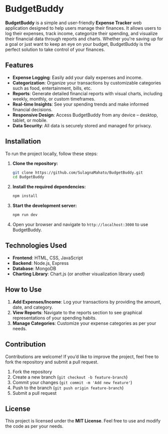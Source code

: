 
# BudgetBuddy

**BudgetBuddy** is a simple and user-friendly **Expense Tracker** web application designed to help users manage their finances. It allows users to log their expenses, track income, categorize their spending, and visualize their financial data through reports and charts. Whether you're saving up for a goal or just want to keep an eye on your budget, BudgetBuddy is the perfect solution to take control of your finances.

## Features

- **Expense Logging**: Easily add your daily expenses and income.
- **Categorization**: Organize your transactions by customizable categories such as food, entertainment, bills, etc.
- **Reports**: Generate detailed financial reports with visual charts, including weekly, monthly, or custom timeframes.
- **Real-time Insights**: See your spending trends and make informed financial decisions.
- **Responsive Design**: Access BudgetBuddy from any device – desktop, tablet, or mobile.
- **Data Security**: All data is securely stored and managed for privacy.

## Installation

To run the project locally, follow these steps:

1. **Clone the repository:**
   ```bash
   git clone https://github.com/SulagnaMahato/BudgetBuddy.git
   cd BudgetBuddy
   ```

2. **Install the required dependencies:**
   ```bash
   npm install
   ```

3. **Start the development server:**
   ```bash
   npm run dev
   ```

4. Open your browser and navigate to `http://localhost:3000` to use BudgetBuddy.

## Technologies Used

- **Frontend**: HTML, CSS, JavaScript
- **Backend**: Node.js, Express
- **Database**: MongoDB
- **Charting Library**: Chart.js (or another visualization library used)

## How to Use

1. **Add Expenses/Income**: Log your transactions by providing the amount, date, and category.
2. **View Reports**: Navigate to the reports section to see graphical representations of your spending habits.
3. **Manage Categories**: Customize your expense categories as per your needs.

## Contribution

Contributions are welcome! If you’d like to improve the project, feel free to fork the repository and submit a pull request.

1. Fork the repository
2. Create a new branch (`git checkout -b feature-branch`)
3. Commit your changes (`git commit -m 'Add new feature'`)
4. Push to the branch (`git push origin feature-branch`)
5. Submit a pull request

## License

This project is licensed under the **MIT License**. Feel free to use and modify the code as per your needs.


